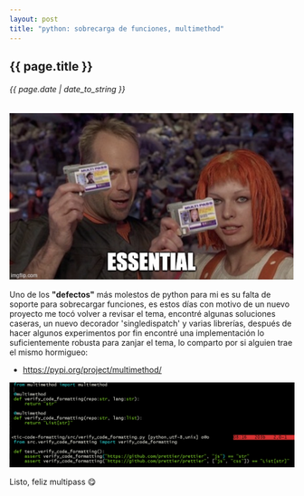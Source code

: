 ```yaml
---
layout: post
title: "python: sobrecarga de funciones, multimethod"
---
```


## {{ page.title }}

###### {{ page.date | date_to_string }}

**[![](/assets/img/python-sobrecarga-de-funciones-multimethod.png)](/assets/img/python-sobrecarga-de-funciones-multimethod.png)**

Uno de los **"defectos"** más molestos de python para mi es su falta de soporte
para sobrecargar funciones, es estos días con motivo de un nuevo proyecto me
tocó volver a revisar el tema, encontré algunas soluciones caseras, un nuevo
decorador 'singledispatch' y varias librerías, después de hacer algunos
experimentos por fin encontré una implementación lo suficientemente robusta
para zanjar el tema, lo comparto por si alguien trae el mismo hormigueo:

- https://pypi.org/project/multimethod/

**[![](/assets/img/python-sobrecarga-de-funciones-multimethod-example.png)](/assets/img/python-sobrecarga-de-funciones-multimethod-example.png)**

Listo, feliz multipass &#128523;
